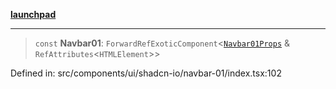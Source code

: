 [**launchpad**](index.md)

***

> `const` **Navbar01**: `ForwardRefExoticComponent`\<[`Navbar01Props`](components.ui.shadcn-io.navbar-01.Interface.Navbar01Props.md) & `RefAttributes`\<`HTMLElement`\>\>

Defined in: src/components/ui/shadcn-io/navbar-01/index.tsx:102

